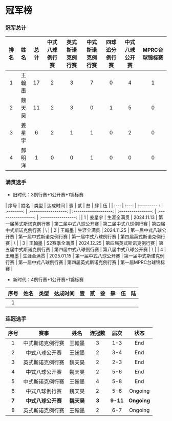 # 冠军榜

### 冠军总计

| 排名 | 姓名   | 总计 | 中式八球例行赛   | 英式斯诺克例行赛   | 中式斯诺克例行赛  | 四球追分例行赛 | 中式八球公开赛  | MPRC台球锦标赛 |
| :--: | :----: | :--: | :------------: | :--------------: | :--------------: | :------------: | :-----------: | :-----------: |
| 1    | 王翰墨 | 17   | 2              | 3                | 7                | 0             | 4              | 1             |
| 2    | 魏天昊 | 11   | 2              | 3                | 0                | 1             | 5              | 0             |
| 3    | 姜星宇 | 6    | 2              | 1                | 1                | 0             | 2              | 0             |
| 4    | 郝明洋 | 1    | 0              | 0                | 1                | 0             | 0              | 0             |

### 满贯选手

- 旧时代：3例行赛+1公开赛+1锦标赛

| 序号 | 姓名   | 类型         | 达成时间    | 壹                   | 贰                    | 叁                 | 肆                   | 伍                  |
| :--: | :---: | :--------- : | :--------: | :------------------: | :-------------------: | :----------------: | :-----------------: | :-----------------: |
| 1    | 姜星宇 | 生涯全满贯   | 2024.11.13 | 第一届英式斯诺克例行赛 | 第二届中式八球公开赛   | 第二届中式八球例行赛 | 第四届中式斯诺克例行赛 |         \\          |
| 2    | 王翰墨 | 生涯全满贯   | 2024.11.25 | 第一届中式八球公开赛   | 第一届中式斯诺克例行赛 | 第一届中式八球例行赛 | 第四届英式斯诺克例行赛 |         \\          |
| 3    | 王翰墨 | S2赛季全满贯 | 2024.12.25 | 第四届英式斯诺克例行赛 | 第五届中式斯诺克例行赛 | 第四届中式八球例行赛 | 第八届中式八球公开赛   |         \\          |
| 4    | 王翰墨 | 生涯金满贯   | 2025.01.15 | 第一届中式八球公开赛   | 第一届中式斯诺克例行赛 | 第一届中式八球例行赛 | 第四届英式斯诺克例行赛 | 第一届MPRC台球锦标赛  |

- 新时代：4例行赛+1公开赛+1锦标赛

| 序号 | 姓名  | 类型 | 达成时间  |  壹  |  贰  |  叁  |  肆   |  伍  |  陆  |
| :--: | :--: | :--: | :------: | :--: | :--: | :--: | :--: | :--: | :--: |
|  1   |      |      |          |      |      |      |      |      |      |

### 连冠选手

| 序号   | 赛事              | 姓名       | 连冠数  | 届次     | 状态       |
| :---: | :----------------: | :-------: | :----: | :------: | :--------: |
|   1   | 中式斯诺克例行赛    |   王翰墨   |   3    |   1-3    |  End       |
|   2   | 中式八球公开赛      |   王翰墨   |   2    |   3-4    |  End       |
|   3   | 英式斯诺克例行赛    |   魏天昊   |   2    |   2-3    |  End       |
|   4   | 中式八球公开赛      |   魏天昊   |   2    |   5-6    |  End       |
|   5   | 中式斯诺克例行赛    |   王翰墨   |   4    |   5-8    |  End       |
|   6   | 中式八球例行赛      |   魏天昊   |   2    |   5-6    |  Ongoing   |
| **7** | **中式八球公开赛** | **魏天昊** | **3**  | **9-11** | **Ongoing** |
|   8   | 英式斯诺克例行赛    |   王翰墨   |   2    |   6-7    |  Ongoing   |

